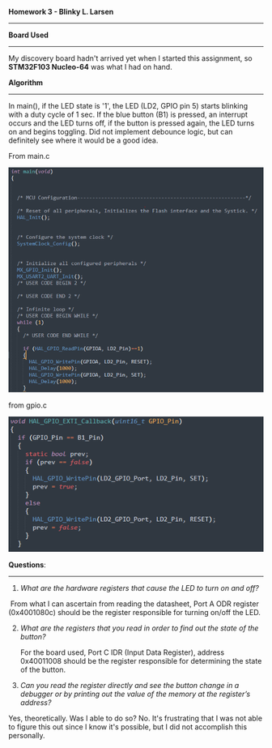**Homework 3 - Blinky																				L. Larsen**

__________________________________

**Board Used**

____________

My discovery board hadn't arrived yet when I started this assignment, so **STM32F103 Nucleo-64** was what I had on hand.  



**Algorithm**

_______________________

In main(), if the LED state is '1', the LED (LD2, GPIO pin 5) starts blinking with a duty cycle of 1 sec.  If the blue button (B1) is pressed, an interrupt occurs and the LED turns off, if the button is pressed again, the LED turns on and begins toggling.  Did not implement debounce logic, but can definitely see where it would be a good idea.  

From main.c

![Capture](./Capture.PNG)

from gpio.c

![Capture2](./Capture2.PNG)





**Questions**:

_______________

1. *What are the hardware registers that cause the LED to turn on and off?*  

​		From what I can ascertain from reading the datasheet, Port A ODR register (0x4001080c) should be the 		register responsible for turning on/off the LED.  

2.  *What are the registers that you read in order to find out the state of the button?*

    For the board used, Port C IDR (Input Data Register), address 0x40011008 should be the register responsible for determining the state of the button.  

3.  *Can you read the register directly and see the button change in a debugger or by printing out the value of the memory at the register’s address?*

   Yes, theoretically.  Was I able to do so?  No.  It's frustrating that I was not able to figure this out since I know it's possible, but I did not accomplish this personally.  
